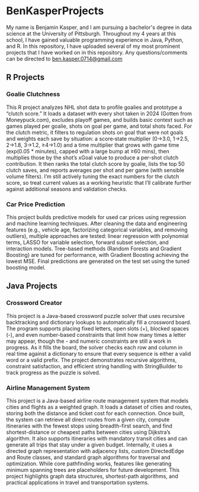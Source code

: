 # BenKasperProjects
My name is Benjamin Kasper, and I am pursuing a bachelor's degree in data science at the University of Pittsburgh. Throughout my 4 years at this school, I have gained valuable programming experience in Java, Python, and R. In this repository, I have uploaded several of my most prominent projects that I have worked on in this repository. Any questions/comments can be directed to ben.kasper.0714@gmail.com

## R Projects
### Goalie Clutchness
This R project analyzes NHL shot data to profile goalies and prototype a “clutch score.” It loads a dataset with every shot taken in 2024 (Gotten from Moneypuck.com), excludes playoff games, and builds basic context such as games played per goalie, shots on goal per game, and total shots faced. For the clutch metric, it filters to regulation shots on goal that were not goals and weights each save by situation: a score‐state multiplier (0→3.0, 1→2.5, 2→1.8, 3→1.2, ≥4→1.0) and a time multiplier that grows with game time (exp(0.05 * minutes), capped with a large bump at ≥60 mins), then multiplies those by the shot’s xGoal value to produce a per-shot clutch contribution. It then ranks the total clutch score by goalie, lists the top 50 clutch saves, and reports averages per shot and per game (with sensible volume filters). I’m still actively tuning the exact numbers for the clutch score, so treat current values as a working heuristic that I’ll calibrate further against additional seasons and validation checks.

### Car Price Prediction
This project builds predictive models for used car prices using regression and machine learning techniques. After cleaning the data and engineering features (e.g., vehicle age, factorizing categorical variables, and removing outliers), multiple approaches are tested: linear regression with polynomial terms, LASSO for variable selection, forward subset selection, and interaction models. Tree-based methods (Random Forests and Gradient Boosting) are tuned for performance, with Gradient Boosting achieving the lowest MSE. Final predictions are generated on the test set using the tuned boosting model.

## Java Projects
### Crossword Creator
This project is a Java-based crossword puzzle solver that uses recursive backtracking and dictionary lookups to automatically fill a crossword board. The program supports placing fixed letters, open slots (+), blocked spaces (-), and even number-based constraints that limit how many times a letter may appear, though the - and numeric constraints are still a work in progress. As it fills the board, the solver checks each row and column in real time against a dictionary to ensure that every sequence is either a valid word or a valid prefix. The project demonstrates recursive algorithms, constraint satisfaction, and efficient string handling with StringBuilder to track progress as the puzzle is solved.

### Airline Management System
This project is a Java-based airline route management system that models cities and flights as a weighted graph. It loads a dataset of cities and routes, storing both the distance and ticket cost for each connection. Once built, the system can retrieve all direct routes from a given city, compute itineraries with the fewest stops using breadth-first search, and find shortest-distance or cheapest paths between cities using Dijkstra’s algorithm. It also supports itineraries with mandatory transit cities and can generate all trips that stay under a given budget. Internally, it uses a directed graph representation with adjacency lists, custom DirectedEdge and Route classes, and standard graph algorithms for traversal and optimization. While core pathfinding works, features like generating minimum spanning trees are placeholders for future development. This project highlights graph data structures, shortest-path algorithms, and practical applications in travel and transportation systems.

